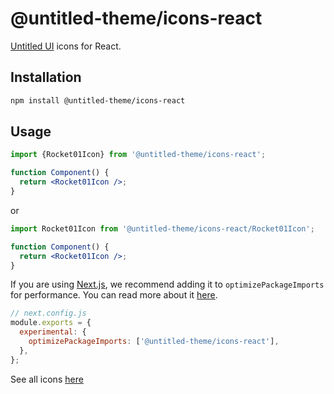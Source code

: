 # @untitled-theme/icons-react

[Untitled UI](<https://www.figma.com/file/5OtZ9gq2jAPCYkmVI2Dd8e/%E2%9D%96-PREVIEW-%E2%9D%96-Untitled-UI-%E2%80%93-PRO-VARIABLES-(v4.0)?type=design&node-id=3463-407484&mode=design&t=oOV4Ezg1JTNhN3ec-0>) icons for React.

## Installation

```bash
npm install @untitled-theme/icons-react
```

## Usage

```jsx
import {Rocket01Icon} from '@untitled-theme/icons-react';

function Component() {
  return <Rocket01Icon />;
}
```

or

```jsx
import Rocket01Icon from '@untitled-theme/icons-react/Rocket01Icon';

function Component() {
  return <Rocket01Icon />;
}
```

If you are using [Next.js](https://nextjs.org/), we recommend adding it to `optimizePackageImports` for performance. You can read more about it [here](https://nextjs.org/docs/app/api-reference/next-config-js/optimizePackageImports).

```js
// next.config.js
module.exports = {
  experimental: {
    optimizePackageImports: ['@untitled-theme/icons-react'],
  },
};
```

See all icons [here](https://untitled-theme-docs.vercel.app/icons)
